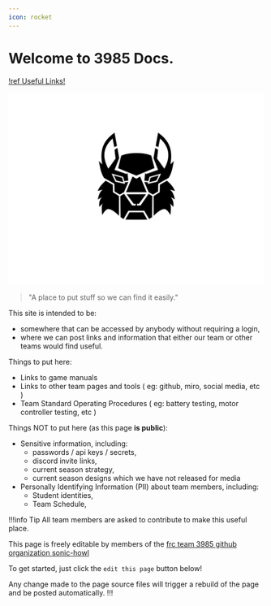```yaml
---
icon: rocket
---
```

# **Welcome to 3985 Docs.**

[!ref Useful Links!](/references/links.md)

![](/sonic-howl-logo.svg)

> "A place to put stuff so we can find it easily."

This site is intended to be:
- somewhere that can be accessed by anybody without requiring a login,
- where we can post links and information that either our team or other teams would find useful.

Things to put here:
- Links to game manuals
- Links to other team pages and tools ( eg: github, miro, social media, etc )
- Team Standard Operating Procedures ( eg: battery testing, motor controller testing, etc )  

Things NOT to put here (as this page **is public**):
- Sensitive information, including:
  - passwords / api keys / secrets, 
  - discord invite links,
  - current season strategy,
  - current season designs which we have not released for media
- Personally Identifying Information (PII) about team members, including:
  - Student identities,
  - Team Schedule,

!!!info Tip
All team members are asked to contribute to make this useful place. 

This page is freely editable by members of the [frc team 3985 github organization sonic-howl](https://github.com/sonic-howl)

To get started, just click the `edit this page` button below!

Any change made to the page source files will trigger a rebuild of the page and be posted automatically. 
!!!

